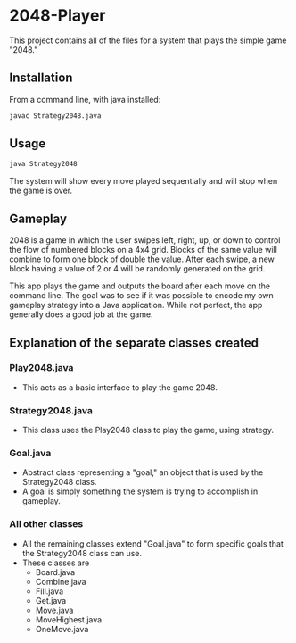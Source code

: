 # 2048-Player

This project contains all of the files for a system that plays the simple game "2048."

## Installation
From a command line, with java installed:
```bash
javac Strategy2048.java
```

## Usage
```bash
java Strategy2048
```
The system will show every move played sequentially and will stop when the game is over.

## Gameplay
2048 is a game in which the user swipes left, right, up, or down to control the flow of numbered blocks on a 4x4 grid. Blocks of the same value will combine to form one block of double the value. After each swipe, a new block having a value of 2 or 4 will be randomly generated on the grid. 

This app plays the game and outputs the board after each move on the command line. The goal was to see if it was possible to encode my own gameplay strategy into a Java application. While not perfect, the app generally does a good job at the game. 

## Explanation of the separate classes created
### Play2048.java
* This acts as a basic interface to play the game 2048.

### Strategy2048.java
* This class uses the Play2048 class to play the game, using strategy.

### Goal.java
* Abstract class representing a "goal," an object that is used by the Strategy2048 class. 
* A goal is simply something the system is trying to accomplish in gameplay. 

### All other classes
* All the remaining classes extend "Goal.java" to form specific goals that the Strategy2048 class can use. 
* These classes are
    * Board.java
    * Combine.java
    * Fill.java
    * Get.java
    * Move.java
    * MoveHighest.java
    * OneMove.java